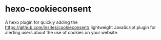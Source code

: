 # hexo-cookieconsent

A hexo plugin for quickly adding the https://github.com/insites/cookieconsent/ lightweight JavaScript plugin for alerting users about the use of cookies on your website.